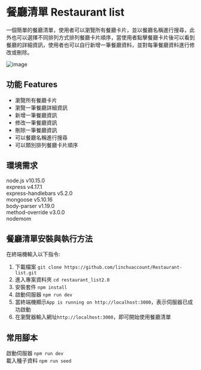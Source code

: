 # 餐廳清單 Restaurant list

一個簡單的餐廳清單，使用者可以瀏覽所有餐廳卡片，並以餐廳名稱進行搜尋，此外也可以選擇不同排列方式排列餐廳卡片順序，當使用者點擊餐廳卡片後可以看到餐廳的詳細資訊，使用者也可以自行新增一筆餐廳資料，並對每筆餐廳資料進行修改或刪除。

![image](https://github.com/linchuaccount/Restaurant-list2.0_refactor-router/blob/master/restaurantListPage.png?raw=true)

## 功能 Features

- 瀏覽所有餐廳卡片
- 瀏覽一筆餐廳詳細資訊
- 新增一筆餐廳資訊
- 修改一筆餐廳資訊
- 刪除一筆餐廳資訊
- 可以餐廳名稱進行搜尋
- 可以類別排列餐廳卡片順序

## 環境需求

node.js v10.15.0  
express v4.17.1  
express-handlebars v5.2.0  
mongoose v5.10.16  
body-parser v1.19.0  
method-override v3.0.0  
nodemom

## 餐廳清單安裝與執行方法

在終端機輸入以下指令:

1. 下載檔案
   `git clone https://github.com/linchuaccount/Restaurant-list.git`
2. 進入專案資料夾
   `cd restaurant_list2.0`
3. 安裝套件
   `npm install`
4. 啟動伺服器
   `npm run dev`
5. 當終端機顯示`App is running on http://localhost:3000`，表示伺服器已成功啟動
6. 在瀏覽器輸入網址`http://localhost:3000`，即可開始使用餐廳清單

## 常用腳本

啟動伺服器 `npm run dev`  
載入種子資料 `npm run seed`
